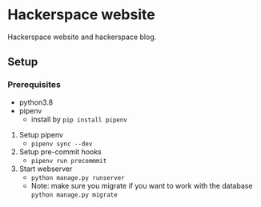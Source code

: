 # Hackerspace website

Hackerspace website and hackerspace blog.


## Setup
### Prerequisites
- python3.8
- pipenv
    - install by `pip install pipenv`

1. Setup pipenv
    - `pipenv sync --dev`
2. Setup pre-commit hooks
    - `pipenv run precommmit`
3. Start webserver
    - `python manage.py runserver`
    - Note: make sure you migrate if you want to work with the database `python manage.py migrate`
